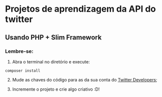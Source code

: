 # Projetos de aprendizagem da API do twitter 
## Usando PHP + Slim Framework

### Lembre-se: 

1. Abra o terminal no diretório e execute:

``` composer install ```

2. Mude as chaves do código para as da sua conta do [Twitter Developers](https://developer.twitter.com/en/apps);

3. Incremente o projeto e crie algo criativo :D! 